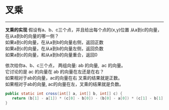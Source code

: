 # 叉乘

---

**叉乘的实现**
假设有a、b、c三个点，并且给出每个点的(x,y)位置 
从a到c的向量，在从a到b的向量的哪一侧？  
如果a到c的向量，在从a到b的向量右侧，返回正数  
如果a到c的向量，在从a到b的向量左侧，返回负数  
如果a到c的向量，和从a到b的向量重合，返回0

依次给你a、b、c三个点， 两组向量: ab 的向量,  ac 的向量。  
它讨论的是 ac 的向量在 ab 的向量在左还是在右？  
如果相对于ab的向量，ac的向量在右 叉乘的结果就是正数。  
如果相对于ab的向量, ac的向量在左，叉乘的结果就是负数。  


```java
public static int cross(int[] a, int[] b, int[] c) {  
   return (b[1] - a[1]) * (c[0] - b[0]) - (b[0] - a[0]) * (c[1] - b[1]);  
}
```
